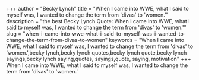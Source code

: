 +++
author = "Becky Lynch"
title = "When I came into WWE, what I said to myself was, I wanted to change the term from 'divas' to 'women.'"
description = "the best Becky Lynch Quote: When I came into WWE, what I said to myself was, I wanted to change the term from 'divas' to 'women.'"
slug = "when-i-came-into-wwe-what-i-said-to-myself-was-i-wanted-to-change-the-term-from-divas-to-women"
keywords = "When I came into WWE, what I said to myself was, I wanted to change the term from 'divas' to 'women.',becky lynch,becky lynch quotes,becky lynch quote,becky lynch sayings,becky lynch saying,quotes, sayings,quote, saying, motivation"
+++
When I came into WWE, what I said to myself was, I wanted to change the term from 'divas' to 'women.'

